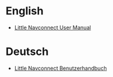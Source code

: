 # English
* [Little Navconnect User Manual](en/README.md)

# Deutsch
* [Little Navconnect Benutzerhandbuch](de/README.md)



